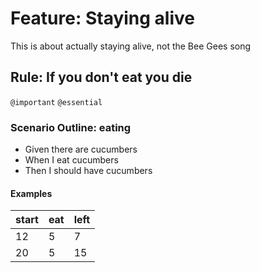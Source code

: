 # Feature: Staying alive

This is about actually staying alive,
not the Bee Gees song

## Rule: If you don't eat you die

`@important` `@essential`

### Scenario Outline: eating

- Given there are <start> cucumbers
- When I eat <eat> cucumbers
- Then I should have <left> cucumbers

#### Examples

| start | eat | left |
| ----- | --- | ---- |
| 12    | 5   | 7    |
| 20    | 5   | 15   |
